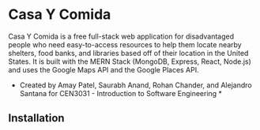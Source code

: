 # Casa Y Comida

Casa Y Comida is a free full-stack web application for disadvantaged people who need easy-to-access resources to help them locate nearby shelters, food banks, and libraries based off of their location in the United States. It is built with the MERN Stack (MongoDB, Express, React, Node.js) and uses the Google Maps API and the Google Places API.

* Created by Amay Patel, Saurabh Anand, Rohan Chander, and Alejandro Santana for CEN3031 - Introduction to Software Engineering *

## Installation